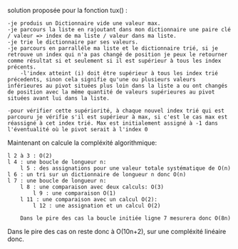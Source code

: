 solution proposée pour la fonction tux() :

    -je produis un Dictionnaire vide une valeur max.
    -je parcours la liste en rajoutant dans mon dictionnaire une paire clé / valeur => index de ma liste / valeur dans ma liste.
    -je trie le dictionnaire par ses valeurs.
    -je parcours en parralléle ma liste et le dictionnaire trié, si je retrouve un index qui n'a pas changé de position je peux le retourner comme résultat si et seulement si il est supérieur à tous les index précents. 
        -l'index atteint (i) doit être supérieur à tous les index trié précedents, sinon cela signifie qu'une ou plusieurs valeurs inférieures au pivot situées plus loin dans la liste a ou ont changés de position avec la même quantité de valeurs supérieures au pivot situées avant lui dans la liste.
    
    -pour vérifier cette supériorité, à chaque nouvel index trié qui est parcouru je vérifie s'il est supérieur à max, si c'est le cas max est réassigné à cet index trié. Max est initialement assigné à -1 dans l'éventualité où le pivot serait à l'index 0


Maintenant on calcule la compléxité algorithmique:

    l 2 à 3 : O(2)
    l 4 : une boucle de longueur n:
        l 5 : des assignations pour une valeur totale systématique de O(n)
    l 6 : un tri sur un dictionnaire de longueur n donc O(n)
    l 7 : une boucle de longueur n:
        l 8 : une comparaison avec deux calculs: O(3)
            l 9 : une comparaison O(1)
        l 11 : une comparaison avec un calcul O(2):
            l 12 : une assignation et un calcul O(2)
        
        Dans le pire des cas la boucle initiée ligne 7 mesurera donc O(8n)

Dans le pire des cas on reste donc à O(10n+2), sur une compléxité linéaire donc.
